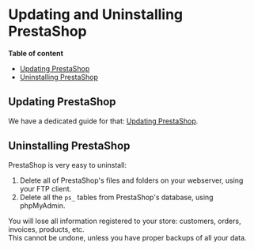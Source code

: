 # Updating and Uninstalling PrestaShop

**Table of content**

* [Updating PrestaShop](updating-and-uninstalling-prestashop.md#UpdatingandUninstallingPrestaShop-UpdatingPrestaShop)
* [Uninstalling PrestaShop](updating-and-uninstalling-prestashop.md#UpdatingandUninstallingPrestaShop-UninstallingPrestaShop)

## Updating PrestaShop <a href="#updatinganduninstallingprestashop-updatingprestashop" id="updatinganduninstallingprestashop-updatingprestashop"></a>

We have a dedicated guide for that: [Updating PrestaShop](../updating-prestashop/).

## Uninstalling PrestaShop <a href="#updatinganduninstallingprestashop-uninstallingprestashop" id="updatinganduninstallingprestashop-uninstallingprestashop"></a>

PrestaShop is very easy to uninstall:

1. Delete all of PrestaShop's files and folders on your webserver, using your FTP client.
2. Delete all the `ps_` tables from PrestaShop's database, using phpMyAdmin.

You will lose all information registered to your store: customers, orders, invoices, products, etc.\
&#x20;This cannot be undone, unless you have proper backups of all your data.
